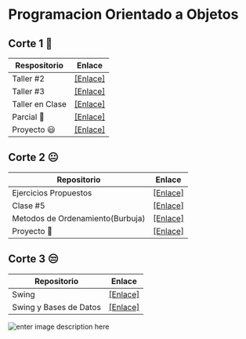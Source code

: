 # Programacion Orientado a Objetos

## Corte 1 🚗

| Respositorio |  Enlace |
|------------ |-------------|
| Taller #2| [[Enlace]](https://github.com/You7Cris/-4-Semestre/tree/master/Proyectos%20Programacion%20Orientado%20a%20Objetos/1%20Corte/Talle%232/Paquete1) |
|Taller #3 | [[Enlace]](https://github.com/You7Cris/-4-Semestre/tree/master/Proyectos%20Programacion%20Orientado%20a%20Objetos/1%20Corte/Taller%233/Paquete1)
| Taller en Clase |[[Enlace]](https://github.com/You7Cris/-4-Semestre/tree/master/Proyectos%20Programacion%20Orientado%20a%20Objetos/1%20Corte/TallerClase/Paquete%201)|
Parcial 🤣 | [[Enlace]](https://github.com/You7Cris/-4-Semestre/tree/master/Proyectos%20Programacion%20Orientado%20a%20Objetos/1%20Corte/Parcial/Paquete1)
| Proyecto 😃 | [[Enlace]](https://github.com/You7Cris/-4-Semestre/tree/master/Proyectos%20Programacion%20Orientado%20a%20Objetos/1%20Corte/ProyectoPrimerCorte/Cinema)

## Corte 2 😐

| Repositorio | Enlace |
|--------------------|-----------|
Ejercicios Propuestos | [[Enlace]](https://github.com/You7Cris/-4-Semestre/tree/master/Proyectos%20Programacion%20Orientado%20a%20Objetos/2%20Corte/Ejercicios%20Propuestos)
|Clase #5 | [[Enlace]](https://github.com/You7Cris/-4-Semestre/tree/master/Proyectos%20Programacion%20Orientado%20a%20Objetos/2%20Corte/Clase5)
Metodos de Ordenamiento(Burbuja) | [[Enlace]](https://github.com/You7Cris/-4-Semestre/tree/master/Proyectos%20Programacion%20Orientado%20a%20Objetos/2%20Corte/Ejercicio%20en%20Clase%20(Metodos%20de%20Ordenamiento)/Burbuja)
| Proyecto 🤣 | [[Enlace]](https://github.com/You7Cris/-4-Semestre/tree/master/Proyectos%20Programacion%20Orientado%20a%20Objetos/2%20Corte/Proyecto%20Segundo%20Corte)


## Corte 3 😒

| Repositorio | Enlace |
|--------------|-------------
| Swing | [[Enlace]](https://github.com/You7Cris/-4-Semestre/tree/master/Proyectos%20Programacion%20Orientado%20a%20Objetos/3%20Corte/Swing/src)
| Swing y Bases de Datos | [[Enlace]](https://github.com/You7Cris/-4-Semestre/tree/master/Proyectos%20Programacion%20Orientado%20a%20Objetos/3%20Corte/BD/src/BD)





![enter image description here](https://lh3.googleusercontent.com/5DMOnucL3ETdXCKPamf5j75QbZE2A3d7Q1NVnRTg9Q8OucJqYEu6jDYzIlYWYFGBMaGXpQlUXjTu)


